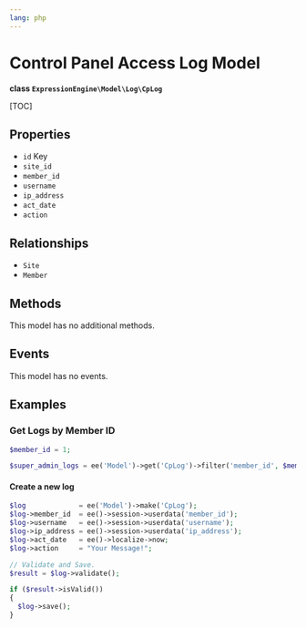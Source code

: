 ```yaml
---
lang: php
---
```


<!--
    This source file is part of the open source project
    ExpressionEngine User Guide (https://github.com/ExpressionEngine/ExpressionEngine-User-Guide)

    @link      https://expressionengine.com/
    @copyright Copyright (c) 2003-2022, Packet Tide, LLC (https://packettide.com)
    @license   https://expressionengine.com/license Licensed under Apache License, Version 2.0
-->

# Control Panel Access Log Model

**class `ExpressionEngine\Model\Log\CpLog`**

[TOC]

## Properties

- `id` Key
- `site_id`
- `member_id`
- `username`
- `ip_address`
- `act_date`
- `action`

## Relationships

- `Site`
- `Member`

## Methods

This model has no additional methods.

## Events

This model has no events.

## Examples

### Get Logs by Member ID

```php
$member_id = 1;

$super_admin_logs = ee('Model')->get('CpLog')->filter('member_id', $member_id)->all();
```

#### Create a new log

```php
$log             = ee('Model')->make('CpLog');
$log->member_id  = ee()->session->userdata('member_id');
$log->username   = ee()->session->userdata('username');
$log->ip_address = ee()->session->userdata('ip_address');
$log->act_date   = ee()->localize->now;
$log->action     = "Your Message!";

// Validate and Save.
$result = $log->validate();

if ($result->isValid())
{
  $log->save();
}
```
